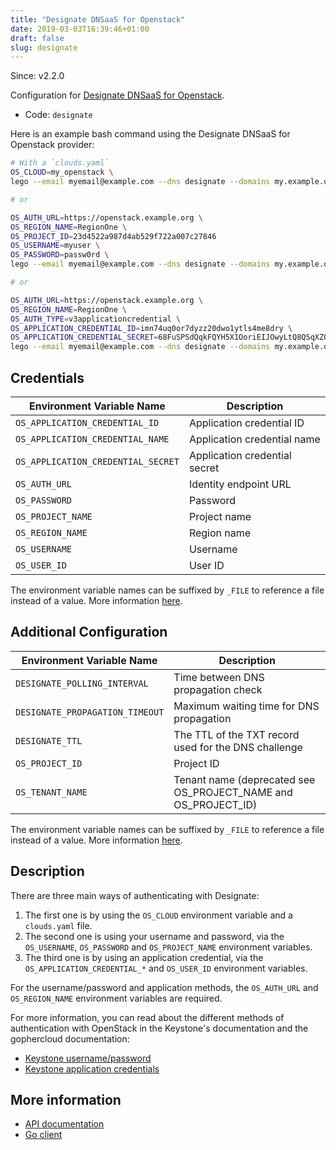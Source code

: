 ```yaml
---
title: "Designate DNSaaS for Openstack"
date: 2019-03-03T16:39:46+01:00
draft: false
slug: designate
---
```


<!-- THIS DOCUMENTATION IS AUTO-GENERATED. PLEASE DO NOT EDIT. -->
<!-- providers/dns/designate/designate.toml -->
<!-- THIS DOCUMENTATION IS AUTO-GENERATED. PLEASE DO NOT EDIT. -->

Since: v2.2.0

Configuration for [Designate DNSaaS for Openstack](https://docs.openstack.org/designate/latest/).


<!--more-->

- Code: `designate`

Here is an example bash command using the Designate DNSaaS for Openstack provider:

```bash
# With a `clouds.yaml`
OS_CLOUD=my_openstack \
lego --email myemail@example.com --dns designate --domains my.example.org run

# or

OS_AUTH_URL=https://openstack.example.org \
OS_REGION_NAME=RegionOne \
OS_PROJECT_ID=23d4522a987d4ab529f722a007c27846
OS_USERNAME=myuser \
OS_PASSWORD=passw0rd \
lego --email myemail@example.com --dns designate --domains my.example.org run

# or

OS_AUTH_URL=https://openstack.example.org \
OS_REGION_NAME=RegionOne \
OS_AUTH_TYPE=v3applicationcredential \
OS_APPLICATION_CREDENTIAL_ID=imn74uq0or7dyzz20dwo1ytls4me8dry \
OS_APPLICATION_CREDENTIAL_SECRET=68FuSPSdQqkFQYH5X1OoriEIJOwyLtQ8QSqXZOc9XxFK1A9tzZT6He2PfPw0OMja \
lego --email myemail@example.com --dns designate --domains my.example.org run
```




## Credentials

| Environment Variable Name | Description |
|-----------------------|-------------|
| `OS_APPLICATION_CREDENTIAL_ID` | Application credential ID |
| `OS_APPLICATION_CREDENTIAL_NAME` | Application credential name |
| `OS_APPLICATION_CREDENTIAL_SECRET` | Application credential secret |
| `OS_AUTH_URL` | Identity endpoint URL |
| `OS_PASSWORD` | Password |
| `OS_PROJECT_NAME` | Project name |
| `OS_REGION_NAME` | Region name |
| `OS_USERNAME` | Username |
| `OS_USER_ID` | User ID |

The environment variable names can be suffixed by `_FILE` to reference a file instead of a value.
More information [here](/lego/dns/#configuration-and-credentials).


## Additional Configuration

| Environment Variable Name | Description |
|--------------------------------|-------------|
| `DESIGNATE_POLLING_INTERVAL` | Time between DNS propagation check |
| `DESIGNATE_PROPAGATION_TIMEOUT` | Maximum waiting time for DNS propagation |
| `DESIGNATE_TTL` | The TTL of the TXT record used for the DNS challenge |
| `OS_PROJECT_ID` | Project ID |
| `OS_TENANT_NAME` | Tenant name (deprecated see OS_PROJECT_NAME and OS_PROJECT_ID) |

The environment variable names can be suffixed by `_FILE` to reference a file instead of a value.
More information [here](/lego/dns/#configuration-and-credentials).

## Description

There are three main ways of authenticating with Designate:

1. The first one is by using the `OS_CLOUD` environment variable and a `clouds.yaml` file.
2. The second one is using your username and password, via the `OS_USERNAME`, `OS_PASSWORD` and `OS_PROJECT_NAME` environment variables.
3. The third one is by using an application credential, via the `OS_APPLICATION_CREDENTIAL_*` and `OS_USER_ID` environment variables.

For the username/password and application methods, the `OS_AUTH_URL` and `OS_REGION_NAME` environment variables are required.

For more information, you can read about the different methods of authentication with OpenStack in the Keystone's documentation and the gophercloud documentation:

- [Keystone username/password](https://docs.openstack.org/keystone/latest/user/supported_clients.html)
- [Keystone application credentials](https://docs.openstack.org/keystone/latest/user/application_credentials.html)



## More information

- [API documentation](https://docs.openstack.org/designate/latest/)
- [Go client](https://godoc.org/github.com/gophercloud/gophercloud/openstack/dns/v2)

<!-- THIS DOCUMENTATION IS AUTO-GENERATED. PLEASE DO NOT EDIT. -->
<!-- providers/dns/designate/designate.toml -->
<!-- THIS DOCUMENTATION IS AUTO-GENERATED. PLEASE DO NOT EDIT. -->
